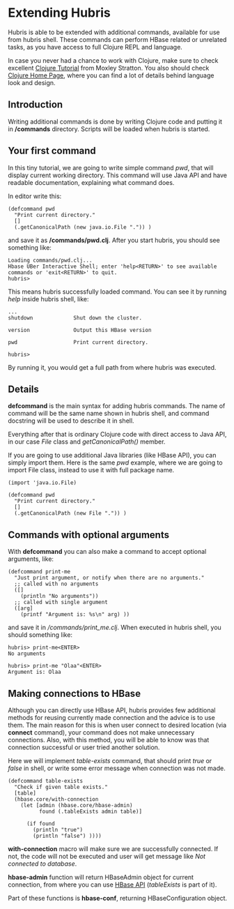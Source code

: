 # Extending Hubris

Hubris is able to be extended with additional commands, available for use from
hubris shell. These commands can perform HBase related or unrelated tasks, as you have
access to full Clojure REPL and language.

In case you never had a chance to work with Clojure, make sure to check excellent
[Clojure Tutorial](http://www.moxleystratton.com/article/clojure/for-non-lisp-programmers) from Moxley Stratton.
You also should check [Clojure Home Page](http://clojure.org), where you can find a lot of details behind language
look and design.

## Introduction

Writing additional commands is done by writing Clojure code and putting it in **<hubris-dir>/commands** directory. Scripts
will be loaded when hubris is started.

## Your first command

In this tiny tutorial, we are going to write simple command _pwd_, that will display current working directory. This command
will use Java API and have readable documentation, explaining what command does.

In editor write this:

    (defcommand pwd
      "Print current directory."
      []
      (.getCanonicalPath (new java.io.File ".")) )

and save it as **<hubris-dir>/commands/pwd.clj**. After you start hubris, you should see something like:

    Loading commands/pwd.clj...
    Hbase UBer Interactive Shell; enter 'help<RETURN>' to see available commands or 'exit<RETURN>' to quit.
    hubris> 

This means hubris successfully loaded command. You can see it by running _help_ inside hubris shell, like:

    ...
    shutdown             Shut down the cluster.

    version              Output this HBase version

    pwd                  Print current directory.

    hubris> 

By running it, you would get a full path from where hubris was executed.

## Details

**defcommand** is the main syntax for adding hubris commands. The name of command will be the same name shown in hubris
shell, and command docstring will be used to describe it in shell.

Everything after that is ordinary Clojure code with direct access to Java API, in our case _File_ class and _getCanonicalPath()_ member.

If you are going to use additional Java libraries (like HBase API), you can simply import them. Here is the same _pwd_ example, where 
we are going to import File class, instead to use it with full package name.

    (import 'java.io.File)

    (defcommand pwd
      "Print current directory."
      []
      (.getCanonicalPath (new File ".")) )

## Commands with optional arguments

With **defcommand** you can also make a command to accept optional arguments, like:

    (defcommand print-me
      "Just print argument, or notify when there are no arguments."
      ;; called with no arguments
      ([]
        (println "No arguments"))
      ;; called with single argument
      ([arg]
        (printf "Argument is: %s\n" arg) ))

and save it in _<hubris-dir>/commands/print_me.clj_. When executed in hubris shell, you should something like:

    hubris> print-me<ENTER>
    No arguments

    hubris> print-me "Olaa"<ENTER>
    Argument is: Olaa

## Making connections to HBase

Although you can directly use HBase API, hubris provides few additional methods for reusing currently made connection and
the advice is to use them. The main reason for this is when user connect to desired location (via **connect** command), your
command does not make unnecessary connections. Also, with this method, you will be able to know was that connection successful
or user tried another solution.

Here we will implement _table-exists_ command, that should print _true_ or _false_ in shell, or write some error message when
connection was not made.

    (defcommand table-exists
      "Check if given table exists."
      [table]
      (hbase.core/with-connection
        (let [admin (hbase.core/hbase-admin)
              found (.tableExists admin table)]

          (if found
            (println "true")
            (println "false") ))))

**with-connection** macro will make sure we are successfully connected. If not, the code will not be executed and user
will get message like _Not connected to database_.

**hbase-admin** function will return HBaseAdmin object for current connection, from where you can use 
[HBase API](http://hbase.apache.org/docs/current/api/overview-summary.html) (_tableExists_ is part of it).

Part of these functions is **hbase-conf**, returning HBaseConfiguration object.

